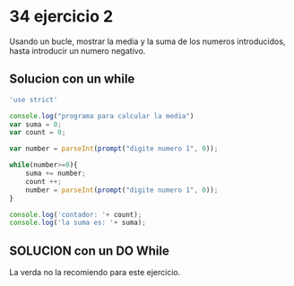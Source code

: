 # 34 ejercicio 2

Usando un bucle, mostrar la media y la suma de los numeros introducidos, hasta introducir un numero negativo. 

## Solucion con un while

```js
'use strict'

console.log("programa para calcular la media")
var suma = 0;
var count = 0;

var number = parseInt(prompt("digite numero 1", 0));

while(number>=0){
    suma += number;
    count ++;
    number = parseInt(prompt("digite numero 1", 0));
}

console.log('contador: '+ count);
console.log('la suma es: '+ suma);
```
## SOLUCION con un DO While

La verda no la recomiendo para este ejercicio.